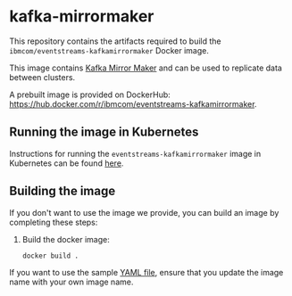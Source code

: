 # kafka-mirrormaker

This repository contains the artifacts required to build the `ibmcom/eventstreams-kafkamirrormaker` Docker image.

This image contains [Kafka Mirror Maker](http://kafka.apache.org/documentation/#basic_ops_mirror_maker) and can be used to replicate data between clusters.

A prebuilt image is provided on DockerHub: https://hub.docker.com/r/ibmcom/eventstreams-kafkamirrormaker.

## Running the image in Kubernetes

Instructions for running the `eventstreams-kafkamirrormaker` image in Kubernetes can be found [here](IKS/README.md).

## Building the image

If you don't want to use the image we provide, you can build an image by completing these steps:

1. Build the docker image:
    ```shell
    docker build .
    ```
If you want to use the sample [YAML file](IKS/kafka-mirrormaker.yaml), ensure that you update the image name with your own image name.
